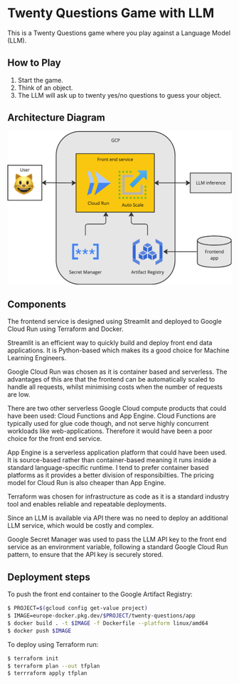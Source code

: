 # Twenty Questions Game with LLM

This is a Twenty Questions game where you play against a Language Model (LLM).

## How to Play

1. Start the game.
2. Think of an object.
3. The LLM will ask up to twenty yes/no questions to guess your object.

## Architecture Diagram

![Alt text](assets/image.png)

## Components

The frontend service is designed using Streamlit and deployed to Google Cloud Run using Terraform and Docker. 

Streamlit is an efficient way to quickly build and deploy front end data applications. It is Python-based which makes its a good choice for Machine Learning Engineers. 

Google Cloud Run was chosen as it is container based and serverless. The advantages of this are that the frontend can be automatically scaled to handle all requests, whilst minimising costs when the number of requests are low.

There are two other serverless Google Cloud compute products that could have been used: Cloud Functions and App Engine. Cloud Functions are typically used for glue code though, and not serve highly concurrent workloads like web-applications. Therefore it would have been a poor choice for the front end service.

App Engine is a serverless application platform that could have been used. It is source-based rather than container-based meaning it runs inside a standard language-specific runtime. I tend to prefer container based platforms as it provides a better division of responsibilties. The pricing model for Cloud Run is also cheaper than App Engine.

Terraform was chosen for infrastructure as code as it is a standard industry tool and enables reliable and repeatable deployments.

Since an LLM is available via API there was no need to deploy an additional LLM service, which would be costly and complex.

Google Secret Manager was used to pass the LLM API key to the front end service as an environment variable, following a standard Google Cloud Run pattern, to ensure that the API key is securely stored.

## Deployment steps

To push the front end container to the Google Artifact Registry:

```bash
$ PROJECT=$(gcloud config get-value project)
$ IMAGE=europe-docker.pkg.dev/$PROJECT/twenty-questions/app
$ docker build . -t $IMAGE -f Dockerfile --platform linux/amd64
$ docker push $IMAGE
```

To deploy using Terraform run: 

```bash
$ terraform init
$ terraform plan --out tfplan
$ terrraform apply tfplan
```
